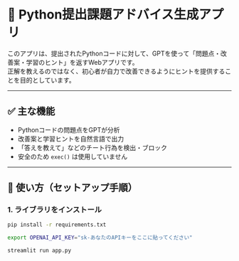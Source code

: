 # 🧠 Python提出課題アドバイス生成アプリ

このアプリは、提出されたPythonコードに対して、GPTを使って「問題点・改善案・学習のヒント」を返すWebアプリです。  
正解を教えるのではなく、初心者が自力で改善できるようにヒントを提供することを目的としています。

---

## ✅ 主な機能

- Pythonコードの問題点をGPTが分析
- 改善案と学習ヒントを自然言語で出力
- 「答えを教えて」などのチート行為を検出・ブロック
- 安全のため `exec()` は使用していません

---

## 🚀 使い方（セットアップ手順）

### 1. ライブラリをインストール

```bash
pip install -r requirements.txt

export OPENAI_API_KEY="sk-あなたのAPIキーをここに貼ってください"

streamlit run app.py
```
